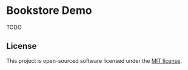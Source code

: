 # Bookstore Demo

TODO

## License

This project is open-sourced software licensed under the [MIT license](https://adr1enbe4udou1n.mit-license.org).
